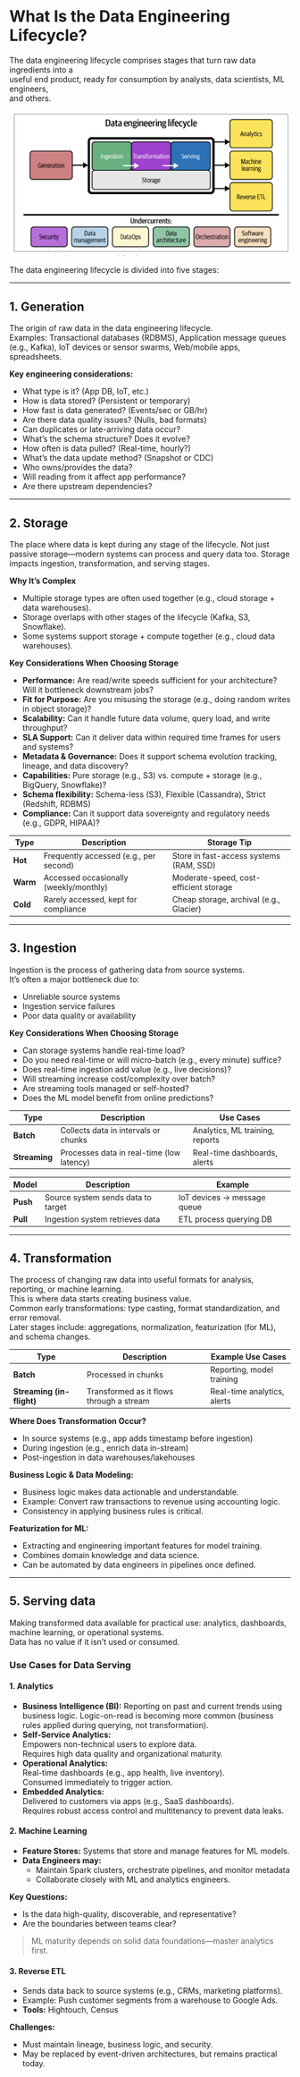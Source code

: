 # What Is the Data Engineering Lifecycle?

The  data  engineering  lifecycle  comprises  stages  that  turn  raw  data  ingredients  into  a  
useful end product, ready for consumption by analysts, data scientists, ML engineers,  
and others.

![Steps](DEcycle.png)

The data engineering lifecycle is divided into five stages:

---

## 1.  Generation

The origin of raw data in the data engineering lifecycle.  
Examples: Transactional databases (RDBMS), Application message queues (e.g., Kafka), IoT devices or sensor swarms, Web/mobile apps, spreadsheets.

**Key engineering considerations:**

- What type is it? (App DB, IoT, etc.)
- How is data stored? (Persistent or temporary)
- How fast is data generated? (Events/sec or GB/hr)
- Are there data quality issues? (Nulls, bad formats)
- Can duplicates or late-arriving data occur?
- What’s the schema structure? Does it evolve?
- How often is data pulled? (Real-time, hourly?)
- What’s the data update method? (Snapshot or CDC)
- Who owns/provides the data?
- Will reading from it affect app performance?
- Are there upstream dependencies?

---

## 2. Storage

The place where data is kept during any stage of the lifecycle. Not just passive storage—modern systems can process and query data too. Storage impacts ingestion, transformation, and serving stages.

**Why It’s Complex**

- Multiple storage types are often used together (e.g., cloud storage + data warehouses).
- Storage overlaps with other stages of the lifecycle (Kafka, S3, Snowflake).
- Some systems support storage + compute together (e.g., cloud data warehouses).

**Key Considerations When Choosing Storage**

- **Performance:** Are read/write speeds sufficient for your architecture? Will it bottleneck downstream jobs?
- **Fit for Purpose:** Are you misusing the storage (e.g., doing random writes in object storage)?
- **Scalability:** Can it handle future data volume, query load, and write throughput?
- **SLA Support:** Can it deliver data within required time frames for users and systems?
- **Metadata & Governance:** Does it support schema evolution tracking, lineage, and data discovery?
- **Capabilities:** Pure storage (e.g., S3) vs. compute + storage (e.g., BigQuery, Snowflake)?
- **Schema flexibility:** Schema-less (S3), Flexible (Cassandra), Strict (Redshift, RDBMS)
- **Compliance:** Can it support data sovereignty and regulatory needs (e.g., GDPR, HIPAA)?

| Type      | Description                            | Storage Tip                            |
|-----------|----------------------------------------|-----------------------------------------|
| **Hot**   | Frequently accessed (e.g., per second) | Store in fast-access systems (RAM, SSD) |
| **Warm**  | Accessed occasionally (weekly/monthly) | Moderate-speed, cost-efficient storage  |
| **Cold**  | Rarely accessed, kept for compliance   | Cheap storage, archival (e.g., Glacier) |

---

## 3. Ingestion

Ingestion is the process of gathering data from source systems.  
It’s often a major bottleneck due to:

- Unreliable source systems
- Ingestion service failures
- Poor data quality or availability

**Key Considerations When Choosing Storage**

- Can storage systems handle real-time load?
- Do you need real-time or will micro-batch (e.g., every minute) suffice?
- Does real-time ingestion add value (e.g., live decisions)?
- Will streaming increase cost/complexity over batch?
- Are streaming tools managed or self-hosted?
- Does the ML model benefit from online predictions?

| Type      | Description                          | Use Cases                        |
|-----------|--------------------------------------|----------------------------------|
| **Batch** | Collects data in intervals or chunks | Analytics, ML training, reports  |
| **Streaming** | Processes data in real-time (low latency) | Real-time dashboards, alerts     |

| Model | Description | Example |
|-------|-------------|---------|
| **Push** | Source system sends data to target | IoT devices → message queue |
| **Pull** | Ingestion system retrieves data | ETL process querying DB |

---

## 4. Transformation

The process of changing raw data into useful formats for analysis, reporting, or machine learning.  
This is where data starts creating business value.  
Common early transformations: type casting, format standardization, and error removal.  
Later stages include: aggregations, normalization, featurization (for ML), and schema changes.

| Type       | Description                                  | Example Use Cases                   |
|------------|----------------------------------------------|-------------------------------------|
| **Batch**  | Processed in chunks                          | Reporting, model training           |
| **Streaming (in-flight)** | Transformed as it flows through a stream | Real-time analytics, alerts         |

**Where Does Transformation Occur?**

- In source systems (e.g., app adds timestamp before ingestion)
- During ingestion (e.g., enrich data in-stream)
- Post-ingestion in data warehouses/lakehouses

**Business Logic & Data Modeling:**

- Business logic makes data actionable and understandable.
- Example: Convert raw transactions to revenue using accounting logic.
- Consistency in applying business rules is critical.

**Featurization for ML:**

- Extracting and engineering important features for model training.
- Combines domain knowledge and data science.
- Can be automated by data engineers in pipelines once defined.

---

## 5. Serving data

Making transformed data available for practical use: analytics, dashboards, machine learning, or operational systems.  
Data has no value if it isn’t used or consumed.

### Use Cases for Data Serving

#### 1. Analytics
- **Business Intelligence (BI):** Reporting on past and current trends using business logic.
 Logic-on-read is becoming more common (business rules applied during querying, not transformation).
- **Self-Service Analytics:**  
  Empowers non-technical users to explore data.  
  Requires high data quality and organizational maturity.
- **Operational Analytics:**  
  Real-time dashboards (e.g., app health, live inventory).  
  Consumed immediately to trigger action.
- **Embedded Analytics:**  
  Delivered to customers via apps (e.g., SaaS dashboards).  
  Requires robust access control and multitenancy to prevent data leaks.

#### 2. Machine Learning
- **Feature Stores:** Systems that store and manage features for ML models.  
- **Data Engineers may:**
  - Maintain Spark clusters, orchestrate pipelines, and monitor metadata
  - Collaborate closely with ML and analytics engineers.

**Key Questions:**
- Is the data high-quality, discoverable, and representative?
- Are the boundaries between teams clear?

> ML maturity depends on solid data foundations—master analytics first.

#### 3. Reverse ETL
- Sends data back to source systems (e.g., CRMs, marketing platforms).
- Example: Push customer segments from a warehouse to Google Ads.
- **Tools:** Hightouch, Census

**Challenges:**
- Must maintain lineage, business logic, and security.
- May be replaced by event-driven architectures, but remains practical today.
